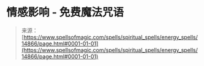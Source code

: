 <!--yml

category: 未分类

date: 2024-06-12 18:53:57

-->

# 情感影响 - 免费魔法咒语

> 来源：[https://www.spellsofmagic.com/spells/spiritual_spells/energy_spells/14866/page.html#0001-01-01](https://www.spellsofmagic.com/spells/spiritual_spells/energy_spells/14866/page.html#0001-01-01)
